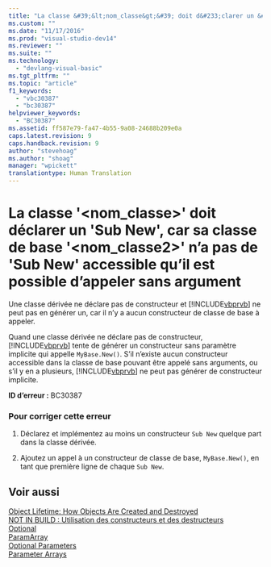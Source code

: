 ```yaml
---
title: "La classe &#39;&lt;nom_classe&gt;&#39; doit d&#233;clarer un &#39;Sub New&#39;, car sa classe de base &#39;&lt;nom_classe2&gt;&#39; n’a pas de &#39;Sub New&#39; accessible qu’il est possible d’appeler sans argument | Microsoft Docs"
ms.custom: ""
ms.date: "11/17/2016"
ms.prod: "visual-studio-dev14"
ms.reviewer: ""
ms.suite: ""
ms.technology: 
  - "devlang-visual-basic"
ms.tgt_pltfrm: ""
ms.topic: "article"
f1_keywords: 
  - "vbc30387"
  - "bc30387"
helpviewer_keywords: 
  - "BC30387"
ms.assetid: ff587e79-fa47-4b55-9a08-24688b209e0a
caps.latest.revision: 9
caps.handback.revision: 9
author: "stevehoag"
ms.author: "shoag"
manager: "wpickett"
translationtype: Human Translation
---
```

# La classe &#39;&lt;nom_classe&gt;&#39; doit d&#233;clarer un &#39;Sub New&#39;, car sa classe de base &#39;&lt;nom_classe2&gt;&#39; n’a pas de &#39;Sub New&#39; accessible qu’il est possible d’appeler sans argument
Une classe dérivée ne déclare pas de constructeur et [!INCLUDE[vbprvb](../../csharp/programming-guide/concepts/linq/includes/vbprvb_md.md)] ne peut pas en générer un, car il n’y a aucun constructeur de classe de base à appeler.  
  
 Quand une classe dérivée ne déclare pas de constructeur, [!INCLUDE[vbprvb](../../csharp/programming-guide/concepts/linq/includes/vbprvb_md.md)] tente de générer un constructeur sans paramètre implicite qui appelle `MyBase.New()`. S’il n’existe aucun constructeur accessible dans la classe de base pouvant être appelé sans arguments, ou s’il y en a plusieurs, [!INCLUDE[vbprvb](../../csharp/programming-guide/concepts/linq/includes/vbprvb_md.md)] ne peut pas générer de constructeur implicite.  
  
 **ID d’erreur :** BC30387  
  
### Pour corriger cette erreur  
  
1.  Déclarez et implémentez au moins un constructeur `Sub New` quelque part dans la classe dérivée.  
  
2.  Ajoutez un appel à un constructeur de classe de base, `MyBase.New()`, en tant que première ligne de chaque `Sub New`.  
  
## Voir aussi  
 [Object Lifetime: How Objects Are Created and Destroyed](../../visual-basic/programming-guide/language-features/objects-and-classes/object-lifetime-how-objects-are-created-and-destroyed.md)   
 [NOT IN BUILD : Utilisation des constructeurs et des destructeurs](http://msdn.microsoft.com/fr-fr/548eebe1-86c4-4377-b2f5-447cb8be3d90)   
 [Optional](../../visual-basic/language-reference/modifiers/optional.md)   
 [ParamArray](../../visual-basic/language-reference/modifiers/paramarray.md)   
 [Optional Parameters](../../visual-basic/programming-guide/language-features/procedures/optional-parameters.md)   
 [Parameter Arrays](../../visual-basic/programming-guide/language-features/procedures/parameter-arrays.md)